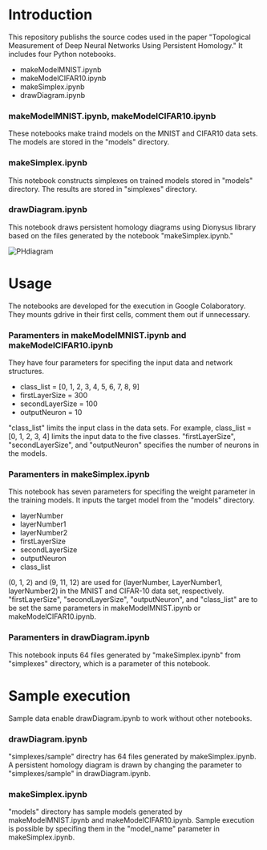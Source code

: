 # Introduction
This repository publishs the source codes used in the paper "Topological Measurement of Deep Neural Networks Using Persistent Homology." It includes four Python notebooks. 
* makeModelMNIST.ipynb
* makeModelCIFAR10.ipynb
* makeSimplex.ipynb
* drawDiagram.ipynb

### makeModelMNIST.ipynb, makeModelCIFAR10.ipynb
These notebooks make traind models on the MNIST and CIFAR10 data sets. 
The models are stored in the "models" directory.

### makeSimplex.ipynb
This notebook constructs simplexes on trained models stored in "models" directory. 
The results are stored in "simplexes" directory.

### drawDiagram.ipynb
This notebook draws persistent homology diagrams using Dionysus library based on the files generated by the notebook "makeSimplex.ipynb."

![PHdiagram](https://user-images.githubusercontent.com/61130343/75102558-beef6380-5630-11ea-8a13-94c985f92fe8.png)

# Usage
The notebooks are developed for the execution in Google Colaboratory. 
They mounts gdrive in their first cells, comment them out if unnecessary.

### Paramenters in makeModelMNIST.ipynb and makeModelCIFAR10.ipynb
They have four parameters for specifing the input data and network structures.
* class_list = [0, 1, 2, 3, 4, 5, 6, 7, 8, 9]
* firstLayerSize = 300
* secondLayerSize = 100
* outputNeuron = 10

"class_list" limits the input class in the data sets.
For example, class_list = [0, 1, 2, 3, 4] limits the input data to the five classes.
"firstLayerSize", "secondLayerSize", and "outputNeuron" specifies the number of neurons in the models.

### Paramenters in makeSimplex.ipynb
This notebook has seven parameters for specifing the weight parameter in the training models.
It inputs the target model from the "models" directory.
* layerNumber
* layerNumber1
* layerNumber2
* firstLayerSize
* secondLayerSize
* outputNeuron
* class_list

(0, 1, 2) and (9, 11, 12) are used for (layerNumber, LayerNumber1, layerNumber2) in the MNIST and CIFAR-10 data set, respectively.
"firstLayerSize", "secondLayerSize", "outputNeuron", and "class_list" are to be set the same parameters in makeModelMNIST.ipynb or makeModelCIFAR10.ipynb.

### Paramenters in drawDiagram.ipynb
This notebook inputs 64 files generated by "makeSimplex.ipynb" from "simplexes" directory, which is a parameter of this notebook.

# Sample execution
Sample data enable drawDiagram.ipynb to work without other notebooks.
### drawDiagram.ipynb
"simplexes/sample" directry has 64 files generated by makeSimplex.ipynb.
A persistent homology diagram is drawn by changing the parameter to "simplexes/sample" in drawDiagram.ipynb.

### makeSimplex.ipynb
"models" directory has sample models generated by makeModelMNIST.ipynb and makeModelCIFAR10.ipynb.
Sample execution is possible by specifing them in the "model_name" parameter in makeSimplex.ipynb.

